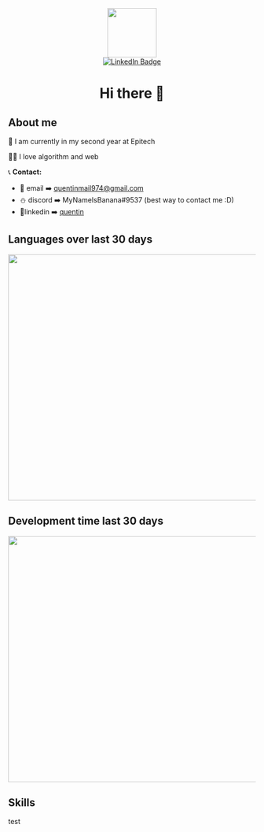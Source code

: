 <div id="header" align="center">
  <img src="https://media.giphy.com/media/FoVzfcqCDSb7zCynOp/giphy.gif" width="100"/>
  <div id="social-badges">
      <a href="https://www.linkedin.com/in/quentinrbt/">
        <img src="https://img.shields.io/badge/LinkedIn-blue?style=for-the-badge&logo=linkedin&logoColor=white" alt="LinkedIn Badge"/>
      </a>
  </div>
  <div id="badges">
    <img src="https://komarev.com/ghpvc/?username=Masutayunikon&style=flat-square&color=blue" alt=""/>
  </div>
  <h1> Hi there 🙌 </h1>
</div>
    
<h2>About me </h2>

🔭 I am currently in my second year at Epitech

👨‍🏫 I love algorithm and web

📞 **Contact:**
- 📧 email ➡️ quentinmail974@gmail.com
- ⛄ discord ➡️ MyNameIsBanana#9537 (best way to contact me :D)
- 📱linkedin ➡️ [quentin](https://www.linkedin.com/in/quentinrbt/)

<h2>Languages over last 30 days</h2>

<p align="center">
  <img src="https://wakatime.com/share/@09c93ba0-d4ce-4a6f-9cf2-f345d63b9474/6ca41455-719e-4c2a-97a7-0a184dbd931f.svg" width="900" height="500"/>
</p>

<h2>Development time last 30 days</h2>

<p align="center">
  <img src="https://wakatime.com/share/@09c93ba0-d4ce-4a6f-9cf2-f345d63b9474/e1a34f77-2026-4489-8fcb-d79c5e7e1692.svg" width="900" height="500"/>
</p>

<h2>Skills</h2>
 test
